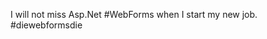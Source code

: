<!--
id: 777044238
link: http://kevinisom.info/post/777044238/i-will-not-miss-asp-net-webforms-when-i-start-my
slug: i-will-not-miss-asp-net-webforms-when-i-start-my
date: Wed Jul 07 2010 02:59:02 GMT+1200 (NZST)
raw: {"blog_name":"kevinisom","id":777044238,"post_url":"http://kevinisom.info/post/777044238/i-will-not-miss-asp-net-webforms-when-i-start-my","slug":"i-will-not-miss-asp-net-webforms-when-i-start-my","type":"text","date":"2010-07-06 14:59:02 GMT","timestamp":1278428342,"state":"published","format":"html","reblog_key":"BBvCARbe","tags":[],"short_url":"http://tmblr.co/Zw68YykKC4E","highlighted":[],"feed_item":"http://twitter.com/kev_nz/statuses/17858705877","from_feed_id":"650289","note_count":0,"title":null,"body":"<p>I will not miss Asp.Net #WebForms when I start my new job. #diewebformsdie</p>"}
publish: 2010-07-07
tags: 
title: null
-->


I will not miss Asp.Net \#WebForms when I start my new job.
\#diewebformsdie


